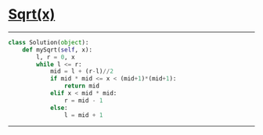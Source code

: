 # [Sqrt(x)](https://leetcode.com/explore/interview/card/top-interview-questions-medium/113/math/819/discuss/25061/Python-binary-search-solution-(O(lgn)))

___
```python
class Solution(object):
    def mySqrt(self, x):
        l, r = 0, x
        while l <= r:
            mid = l + (r-l)//2
            if mid * mid <= x < (mid+1)*(mid+1):
                return mid
            elif x < mid * mid:
                r = mid - 1
            else:
                l = mid + 1
```
___